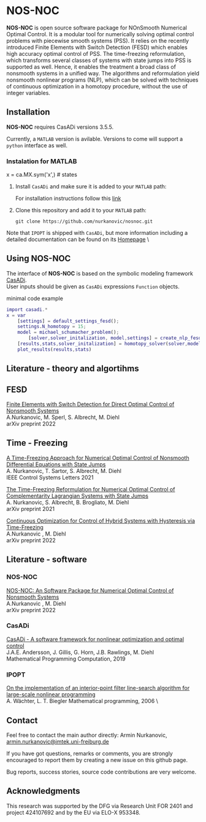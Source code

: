 # NOS-NOC
**NOS-NOC** is open source software package for NOnSmooth Numerical Optimal Control.
It is a modular tool for numerically solving optimal control problems with piecewise smooth systems (PSS). It relies on the recently introduced Finite Elements with Switch Detection (FESD) which enables high accuracy optimal control of PSS. The time-freezing reformulation, which transforms several classes of systems with state jumps into PSS is supported as well. 
Hence, it enables the treatment a broad class of nonsmooth systems in a unified way. The algorithms and reformulation yield nonsmooth nonlinear programs (NLP), which can be solved with techniques of continuous optimization in a homotopy procedure, without the use of integer variables.

## Installation

**NOS-NOC** requires CasADi versions 3.5.5.

Currently, a `MATLAB` version is avilable. Versions to come will support a `python` interface as well.
### Instalation for MATLAB


x = ca.MX.sym('x',<insert state dimension>) # states

1.  Install  `CasADi` and make sure it is added to your `MATLAB` path:

     For installation instructions follow this [link](https://web.casadi.org/get/)
   
    
2.   Clone this repository and add it to your `MATLAB` path:

     ```
     git clone https://github.com/nurkanovic/nosnoc.git
     ```
	 

Note that `IPOPT` is shipped with `CasADi`, but more information including a detailed documentation can be found on its [Homepage](https://coin-or.github.io/Ipopt/ ) \
	 
## Using NOS-NOC

The interface of **NOS-NOC** is based on the symbolic modeling framework [CasADi](https://web.casadi.org/).  
User inputs should be given as `CasADi` expressions `Function` objects.	 

minimal code example
```matlab
import casadi.* 
x = var
	[settings] = default_settings_fesd();  	
	settings.N_homotopy = 15;
	model = michael_schumacher_problem();
		[solver,solver_initalization, model,settings] = create_nlp_fesd(model,settings);
	[results,stats,solver_initalization] = homotopy_solver(solver,model,settings,solver_initalization);
	plot_results(results,stats)
````

## Literature - theory and algortihms

## FESD
[Finite Elements with Switch Detection for Direct Optimal Control of Nonsmooth Systems](https://github.com/nurkanovic/nosnoc) \
A.Nurkanovic, M. Sperl, S. Albrecht, M. Diehl \
arXiv preprint 2022

## Time - Freezing
[A Time-Freezing Approach for Numerical Optimal Control of Nonsmooth Differential Equations with State Jumps](https://cdn.syscop.de/publications/Nurkanovic2021.pdf) \
A. Nurkanovic, T. Sartor, S. Albrecht, M. Diehl \
IEEE Control Systems Letters 2021

[The Time-Freezing Reformulation for Numerical Optimal Control of Complementarity Lagrangian Systems with State Jumps](https://cdn.syscop.de/publications/Nurkanovic2021a.pdf) \
A. Nurkanovic, S. Albrecht, B. Brogliato, M. Diehl \
arXiv preprint 2021

[Continuous Optimization for Control of Hybrid Systems with Hysteresis via Time-Freezing](https://github.com/nurkanovic/nosnoc) \
A.Nurkanovic , M. Diehl \
arXiv preprint 2022


## Literature - software

### NOS-NOC

[NOS-NOC: An Software Package for Numerical Optimal Control of Nonsmooth Systems](https://github.com/nurkanovic/nosnoc) \
A.Nurkanovic , M. Diehl \
arXiv preprint 2022



### CasADi

[CasADi - A software framework for nonlinear optimization and optimal control](https://cdn.syscop.de/publications/Andersson2019.pdf) \
J.A.E. Andersson, J. Gillis, G. Horn, J.B. Rawlings, M. Diehl \
Mathematical Programming Computation, 2019

### IPOPT
[On the implementation of an interior-point filter line-search algorithm for large-scale nonlinear programming](https://link.springer.com/article/10.1007/s10107-004-0559-y) \
A. Wächter, L. T. Biegler
Mathematical programming, 2006 \

## Contact

Feel free to contact the main author directly: Armin Nurkanovic, [armin.nurkanovic@imtek.uni-freiburg.de](mailto:armin.nurkanovic@imtek.uni-freiburg.de)

If you have got questions, remarks or comments, you are strongly encouraged to report them by creating a new issue on this github page.

Bug reports, success stories, source code contributions are very welcome.

## Acknowledgments

This research was supported by the DFG via Research Unit FOR 2401 and project 424107692 and by the EU via ELO-X 953348. 

